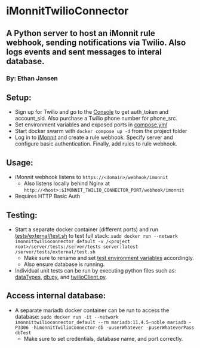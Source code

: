 # iMonnitTwilioConnector
## A Python server to host an iMonnit rule webhook, sending notifications via Twilio. Also logs events and sent messages to interal database.
### By: Ethan Jansen

## Setup:
 - Sign up for Twilio and go to the [Console](https://www.twilio.com/console) to get auth_token and account_sid. Also purchase a Twilio phone number for phone_src.
 - Set environment variables and exposed ports in [compose.yml](compose.yml)
 - Start docker swarm with `docker compose up -d` from the project folder
 - Log in to [iMonnit](https://www.imonnit.com/API/) and create a rule webhook. Specify server and configure basic authentication. Finally, add rules to rule webhook.
 
## Usage:
 - iMonnit webhook listens to `https://<domain>/webhook/imonnit`
    - Also listens locally behind Nginx at `http://<host>:$IMONNIT_TWILIO_CONNECTOR_PORT/webhook/imonnit`
 - Requires HTTP Basic Auth

## Testing:
 - Start a separate docker container (different ports) and run [tests/external/test.sh](server/tests/external/test.sh) to test full stack: `sudo docker run --network imonnittwilioconnector_default -v /<project root>/server/tests:/server/tests server:latest /server/tests/external/test.sh`
    - Make sure to rename and set [test environment variables](server/tests/external/defaultTesting.env-example) accordingly.
    - Also ensure database is running.
 - Individual unit tests can be run by executing python files such as: [dataTypes](server/iMonnitTwilioConnector/dataTypes.py), [db.py](server/iMonnitTwilioConnector/db.py), and [twilioClient.py](server/iMonnitTwilioConnector/twilioClient.py).

## Access internal database:
 - A separate mariadb docker container can be run to access the database: `sudo docker run -it --network imonnittwilioconnector_default --rm mariadb:11.4.5-noble mariadb -P3306 -himonnitTwilioConnector-db -uuserWhatever -puserWhateverPass dbTest`
    - Make sure to set credentials, database name, and port correctly.
